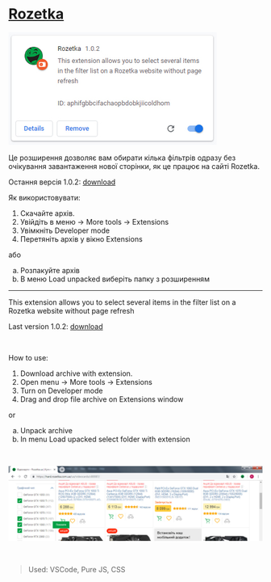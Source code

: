 # [Rozetka](https://rozetka.com.ua)
![extension](/readme/ext1.jpg)

Це розширення дозволяє вам обирати кілька фільтрів одразу без очікування завантаження нової сторінки, як це працює на сайті Rozetka.

Остання версія 1.0.2: [download](https://github.com/merowing/rozetka/releases/download/1.0.2/Rozetka-v1.0.2.zip)

Як використовувати:
1. Скачайте архів.
2. Увійдіть в меню -> More tools -> Extensions
3. Увімкніть Developer mode
4. Перетяніть архів у вікно Extensions

або

<ol type="a">
<li>Розпакуйте архів</li>
<li>В меню Load unpacked виберіть папку з розширенням</li>
</ol>

<hr>

This extension allows you to select several items in the filter list on a Rozetka website without page refresh

Last version 1.0.2: [download](https://github.com/merowing/rozetka/releases/download/1.0.2/Rozetka-v1.0.2.zip)

<br />

How to use:
1. Download archive with extension.
2. Open menu -> More tools -> Extensions
3. Turn on Developer mode
4. Drag and drop file archive on Extensions window

or
<ol type="a">
  <li>Unpack archive</li>
  <li>In menu Load upacked select folder with extension</li>
</ol>

<br />

![extension](/readme/ext2.jpg)

<br />

>Used: VSCode, Pure JS, CSS